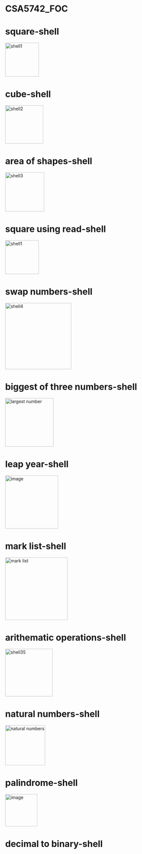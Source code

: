 # CSA5742_FOC
# square-shell

<img width="108" alt="shell1" src="https://user-images.githubusercontent.com/113408005/214225294-06102307-1605-43ec-b88e-f8cae95cab1c.png">

# cube-shell

<img width="122" alt="shell2" src="https://user-images.githubusercontent.com/113408005/214225751-41af7fc1-07ee-4fef-a3ff-3937f6e15e56.png">

# area of shapes-shell

<img width="125" alt="shell3" src="https://user-images.githubusercontent.com/113408005/214248149-dbb03891-c32c-400f-be94-616420a9dd1c.png">

# square using read-shell

<img width="108" alt="shell1" src="https://user-images.githubusercontent.com/113408005/214225294-06102307-1605-43ec-b88e-f8cae95cab1c.png">

# swap numbers-shell

<img width="212" alt="shell4" src="https://user-images.githubusercontent.com/113408005/214248223-0c0c98fd-3343-496f-8996-17d5c074f88e.png">

# biggest of three numbers-shell

<img width="155" alt="largest number" src="https://user-images.githubusercontent.com/113408005/214477767-2cd8e137-df89-4759-9061-744009f61d68.png">

# leap year-shell

<img width="170" alt="image" src="https://user-images.githubusercontent.com/113408005/214480091-edc2b74d-4902-4730-8be5-2a75ad2b9411.png">

# mark list-shell

<img width="200" alt="mark list" src="https://user-images.githubusercontent.com/113408005/214477837-c3241c01-290a-4ca5-83e6-b43598eddc51.png">

# arithematic operations-shell

<img width="152" alt="shell35" src="https://user-images.githubusercontent.com/113408005/214308232-0e2015b2-4ac4-4ced-a177-4965d8630ce5.png">

# natural numbers-shell

<img width="128" alt="natural numbers" src="https://user-images.githubusercontent.com/113408005/214477887-a48f682a-4f08-4624-87f3-6f3921c04065.png">

# palindrome-shell

<img width="103" alt="image" src="https://user-images.githubusercontent.com/113408005/214481912-6540ec49-307d-434e-bc9c-1f1df6f86b96.png">

# decimal to binary-shell



























